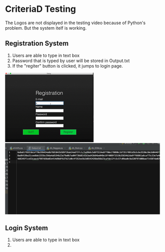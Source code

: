 # CriteriaD Testing #
The Logos are not displayed in the testing video because of Python's problem.
But the system itelf is working.

## Registration System ##
1. Users are able to type in text box
1. Password that is typed by user will be stored in Output.txt
1. If the "regiter" button is clicked, it jumps to login page.

![regitrationtest](Registration.gif)
![regiteroutput](Registration_output.JPG)

## Login System ##
1. Users are able to type in text box
1. 
